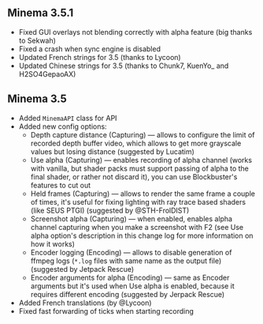 ## Minema 3.5.1

* Fixed GUI overlays not blending correctly with alpha feature (big thanks to Sekwah)
* Fixed a crash when sync engine is disabled
* Updated French strings for 3.5 (thanks to Lycoon)
* Updated Chinese strings for 3.5 (thanks to Chunk7, KuenYo_ and H2SO4GepaoAX)

## Minema 3.5

<?php echo youtube('GZAstZs8G74', $domain) ?> 

* Added `MinemaAPI` class for API
* Added new config options:
	* Depth capture distance (Capturing) — allows to configure the limit of recorded depth buffer video, which allows to get more grayscale values but losing distance (suggested by Lucatim)
	* Use alpha (Capturing) — enables recording of alpha channel (works with vanilla, but shader packs must support passing of alpha to the final shader, or rather not discard it), you can use Blockbuster's features to cut out 
	* Held frames (Capturing) — allows to render the same frame a couple of times, it's useful for fixing lighting with ray trace based shaders (like SEUS PTGI) (suggested by @STH-FrolDIST)
	* Screenshot alpha (Capturing) — when enabled, enables alpha channel capturing when you make a screenshot with F2 (see Use alpha option's description in this change log for more information on how it works)
	* Encoder logging (Encoding) — allows to disable generation of ffmpeg logs (`*.log` files with same name as the output file) (suggested by Jetpack Rescue)
	* Encoder arguments for alpha (Encoding) — same as Encoder arguments but it's used when Use alpha is enabled, because it requires different encoding (suggested by Jerpack Rescue)
* Added French translations (by @Lycoon)
* Fixed fast forwarding of ticks when starting recording